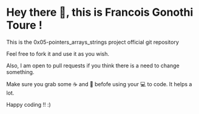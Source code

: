 # Hey there :wave:, this is Francois Gonothi Toure !

This is the 0x05-pointers_arrays_strings project official git repository

Feel free to fork it and use it as you wish. 

Also, I am open to pull requests if you think there is a need to change something. 

Make sure you grab some :coffee: and :pizza: befofe using your :computer: to code. It helps a lot. 

Happy coding !! :)
